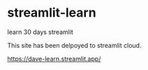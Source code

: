 # streamlit-learn
learn 30 days streamlit

This site has been delpoyed to streamlit cloud.

https://dave-learn.streamlit.app/
